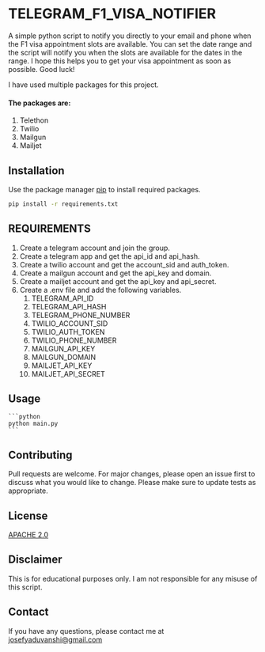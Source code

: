 # TELEGRAM_F1_VISA_NOTIFIER
A simple python script to notify you directly to your email and phone when the F1 visa appointment slots are available.
You can set the date range and the script will notify you when the slots are available for the dates in the range.
I hope this helps you to get your visa appointment as soon as possible. Good luck!

I have used multiple packages for this project.

#### The packages are:
1. Telethon
2. Twilio
3. Mailgun
4. Mailjet

## Installation

Use the package manager [pip](https://pip.pypa.io/en/stable/) to install required packages.

```bash
pip install -r requirements.txt
```

## REQUIREMENTS
1. Create a telegram account and join the group.
2. Create a telegram app and get the api_id and api_hash.
3. Create a twilio account and get the account_sid and auth_token.
4. Create a mailgun account and get the api_key and domain.
5. Create a mailjet account and get the api_key and api_secret.
6. Create a .env file and add the following variables.
    1. TELEGRAM_API_ID
    2. TELEGRAM_API_HASH
    3. TELEGRAM_PHONE_NUMBER
    4. TWILIO_ACCOUNT_SID
    5. TWILIO_AUTH_TOKEN
    6. TWILIO_PHONE_NUMBER
    7. MAILGUN_API_KEY
    8. MAILGUN_DOMAIN
    9. MAILJET_API_KEY
    10. MAILJET_API_SECRET


## Usage
    
    ```python
    python main.py
    ```


## Contributing
Pull requests are welcome. For major changes, please open an issue first to discuss what you would like to change.
Please make sure to update tests as appropriate.

## License
[APACHE 2.0](https://www.apache.org/licenses/LICENSE-2.0)

## Disclaimer
This is for educational purposes only. I am not responsible for any misuse of this script.

## Contact
If you have any questions, please contact me at [josefyaduvanshi@gmail.com](mailto:)
